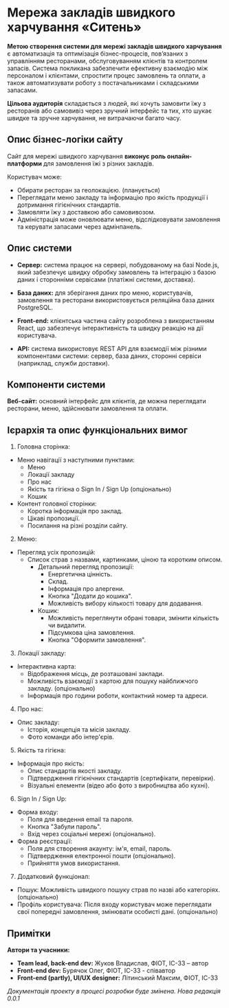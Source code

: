 # Мережа закладів швидкого харчування «Ситень»

**Метою створення системи для мережі закладів швидкого харчування** є автоматизація та оптимізація бізнес-процесів, пов’язаних з управлінням ресторанами, обслуговуванням клієнтів та контролем запасів. Система покликана забезпечити ефективну взаємодію між персоналом і клієнтами, спростити процес замовлень та оплати, а також автоматизувати роботу з постачальниками і складськими запасами.

**Цільова аудиторія** складається з людей, які хочуть замовити їжу з ресторанів або самовивіз через зручний інтерфейс та тих, хто шукає швидке та зручне харчування, не витрачаючи багато часу.

## Опис бізнес-логіки сайту

Сайт для мережі швидкого харчування **виконує роль онлайн-платформи** для замовлення їжі з різних закладів. 

Користувач може: 
  * Обирати ресторан за геолокацією. (планується)
  * Переглядати меню закладу та інформацію про якість продукції і дотримання гігієнічних стандартів.
  * Замовляти їжу з доставкою або самовивозом.
  * Адміністрація може оновлювати меню, відслідковувати замовлення та керувати запасами через адмінпанель.

## Опис системи

* **Сервер:** система працює на сервері, побудованому на базі Node.js, який забезпечує швидку обробку замовлень та інтеграцію з базою даних і сторонніми сервісами (платіжні системи, доставка). 

* **База даних:** для зберігання даних про меню, користувачів, замовлення та ресторани використовується реляційна база даних PostgreSQL. 

* **Front-end:** клієнтська частина сайту розроблена з використанням React, що забезпечує інтерактивність та швидку реакцію на дії користувача. 

* **API:** система використовує REST API для взаємодії між різними компонентами системи: сервер, база даних, сторонні сервіси (наприклад, служби доставки).

## Компоненти системи

**Веб-сайт:** основний інтерфейс для клієнтів, де можна переглядати ресторани, меню, здійснювати замовлення та оплати.

## Ієрархія та опис функціональних вимог

1. Головна сторінка:
  * Меню навігації з наступними пунктами: 
    * Меню 
    * Локації закладу 
    * Про нас 
    * Якість та гігієна o	Sign In / Sign Up (опціонально) 
    * Кошик
  * Контент головної сторінки: 
    * Коротка інформація про заклад. 
    * Цікаві пропозиції. 
    * Посилання на різні розділи сайту. 
2. Меню: 
  * Перегляд усіх пропозицій:
    * Список страв з назвами, картинками, ціною та коротким описом. 
      * Детальний перегляд пропозиції: 
        * Енергетична цінність. 
        * Склад. 
        * Інформація про алергени. 
        * Кнопка "Додати до кошика". 
        * Можливість вибору кількості товару для додавання.
      * Кошик: 
        * Можливість переглянути обрані товари, змінити кількість чи видалити. 
        * Підсумкова ціна замовлення. 
        * Кнопка "Оформити замовлення". 
3. Локації закладу: 
  * Інтерактивна карта: 
    * Відображення місць, де розташовані заклади. 
    * Можливість взаємодії з картою для пошуку найближчого закладу. (опціонально)	
    * Інформація про години роботи, контактний номер та адреси. 
4. Про нас: 
  * Опис закладу: 
    * Історія, концепція та місія закладу. 
    * Фото команди або інтер'єрів. 
5. Якість та гігієна: 
  * Інформація про якість:
    * Опис стандартів якості закладу. 
    * Підтвердження гігієнічних стандартів (сертифікати, перевірки). 
    * Візуальні елементи (відео або фото з виробництва або кухні). 
6. Sign In / Sign Up: 
  * Форма входу: 
    * Поля для введення email та пароля. 
    * Кнопка "Забули пароль". 
    * Вхід через соціальні мережі (опціонально).
  * Форма реєстрації: 
    * Поля для створення акаунту: ім'я, email, пароль. 
    * Підтвердження електронної пошти (опціонально). 
    * Прийняття умов використання. 
7. Додатковий функціонал: 
  * Пошук: Можливість швидкого пошуку страв по назві або категоріях. (опціонально) 
  * Профіль користувача: Після входу користувач може переглядати свої попередні замовлення, змінювати особисті дані. (опціонально)

## Примітки

**Автори та учасники:**
* **Team lead, back-end dev:** Жуков Владислав, ФІОТ, ІС-33 – автор
* **Front-end dev:** Бурячок Олег, ФІОТ, ІС-33 - співавтор
* **Front-end (partly), UI/UX designer:** Літинський Максим, ФІОТ, ІС-33

*Документація проекту в процесі розробки буде змінена. Нова редакція 0.0.1*
